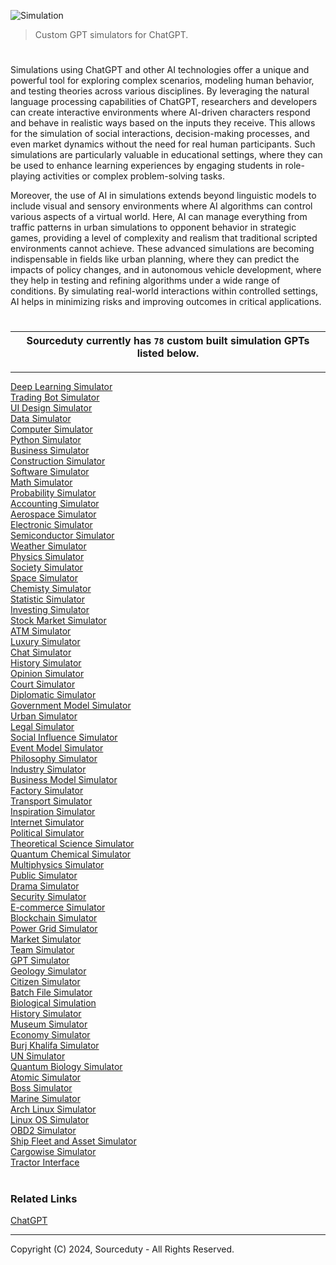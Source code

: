 ![Simulation](https://github.com/user-attachments/assets/d55d9b0c-a9e7-41fb-aa0c-c5370f12157b)

> Custom GPT simulators for ChatGPT.

#

Simulations using ChatGPT and other AI technologies offer a unique and powerful tool for exploring complex scenarios, modeling human behavior, and testing theories across various disciplines. By leveraging the natural language processing capabilities of ChatGPT, researchers and developers can create interactive environments where AI-driven characters respond and behave in realistic ways based on the inputs they receive. This allows for the simulation of social interactions, decision-making processes, and even market dynamics without the need for real human participants. Such simulations are particularly valuable in educational settings, where they can be used to enhance learning experiences by engaging students in role-playing activities or complex problem-solving tasks.

Moreover, the use of AI in simulations extends beyond linguistic models to include visual and sensory environments where AI algorithms can control various aspects of a virtual world. Here, AI can manage everything from traffic patterns in urban simulations to opponent behavior in strategic games, providing a level of complexity and realism that traditional scripted environments cannot achieve. These advanced simulations are becoming indispensable in fields like urban planning, where they can predict the impacts of policy changes, and in autonomous vehicle development, where they help in testing and refining algorithms under a wide range of conditions. By simulating real-world interactions within controlled settings, AI helps in minimizing risks and improving outcomes in critical applications.

#

<div align="center">

| Sourceduty currently has `78` custom built simulation GPTs listed below. |
|-|

</div>

***

[Deep Learning Simulator](https://chat.openai.com/g/g-PaJTxQKRT-deep-learning-simulator)
<br>
[Trading Bot Simulator](https://chat.openai.com/g/g-OCgWKt0lF-trading-bot-simulator)
<br>
[UI Design Simulator](https://chat.openai.com/g/g-s0W8h8YsH-ui-design-simulator)
<br>
[Data Simulator](https://chat.openai.com/g/g-mn28bwTPD-data-simulator)
<br>
[Computer Simulator](https://chat.openai.com/g/g-Rc1vOXWRb-computer-simulator)
<br>
[Python Simulator](https://chat.openai.com/g/g-NLUSBfccY-python-simulator)
<br>
[Business Simulator](https://chat.openai.com/g/g-7cv0RgBVm-business-simulator)
<br>
[Construction Simulator](https://chat.openai.com/g/g-HJGQpAmKa-construction-simulator)
<br>
[Software Simulator](https://chat.openai.com/g/g-WbqD34jeu-software-simulator)
<br>
[Math Simulator](https://chat.openai.com/g/g-zTaJwyddy-math-simulator)
<br>
[Probability Simulator](https://chat.openai.com/g/g-KLSVMcE6y-probability-simulator)
<br>
[Accounting Simulator](https://chat.openai.com/g/g-K2HxhpHuC-accounting-simulator)
<br>
[Aerospace Simulator](https://chat.openai.com/g/g-s2W0IfFR6-aerospace-simulator)
<br>
[Electronic Simulator](https://chat.openai.com/g/g-409Bg1hAQ-electronic-simulator)
<br>
[Semiconductor Simulator](https://chat.openai.com/g/g-LNpy4y0uU-semiconductor-simulator)
<br>
[Weather Simulator](https://chat.openai.com/g/g-c1JKGF0qm-weather-simulator)
<br>
[Physics Simulator](https://chat.openai.com/g/g-jdGow4iV3-physics-simulator)
<br>
[Society Simulator](https://chat.openai.com/g/g-6JmbafNlt-society-simulator)
<br>
[Space Simulator](https://chat.openai.com/g/g-HiBjZs8sv-space-simulator)
<br>
[Chemisty Simulator](https://chat.openai.com/g/g-pnIVeOtxZ-chemistry-simulator)
<br>
[Statistic Simulator](https://chat.openai.com/g/g-BuaPnD6NF-statistic-simulator)
<br>
[Investing Simulator](https://chat.openai.com/g/g-6R6ZAP8yh-investing-simulator)
<br>
[Stock Market Simulator](https://chat.openai.com/g/g-YOR2U66rf-stock-market-simulator)
<br>
[ATM Simulator](https://chat.openai.com/g/g-BsTkzXk3T-atm-simulator)
<br>
[Luxury Simulator](https://chat.openai.com/g/g-HPWQSNXna-luxury-simulator)
<br>
[Chat Simulator](https://chat.openai.com/g/g-pVviDoA7V-chat-simulator)
<br>
[History Simulator](https://chat.openai.com/g/g-PKc9JScH2-history-simulator)
<br>
[Opinion Simulator](https://chat.openai.com/g/g-JKk9E0ePf-opinion-simulator)
<br>
[Court Simulator](https://chat.openai.com/g/g-e4ANQnhYr-court-simulator)
<br>
[Diplomatic Simulator](https://chat.openai.com/g/g-xhsONox3U-diplomatic-simulator)
<br>
[Government Model Simulator](https://chat.openai.com/g/g-8JwnHHEgc-government-model-simulator)
<br>
[Urban Simulator](https://chat.openai.com/g/g-XQ2wkdcXL-urban-simulator)
<br>
[Legal Simulator](https://chat.openai.com/g/g-eXzFPOk9n-legal-simulator)
<br>
[Social Influence Simulator](https://chat.openai.com/g/g-J0k1yLqEH-social-influence-simulator)
<br>
[Event Model Simulator](https://chat.openai.com/g/g-Zr15o3jSa-event-model-simulator)
<br>
[Philosophy Simulator](https://chat.openai.com/g/g-DgaNOkP7Y-philosophy-simulator)
<br>
[Industry Simulator](https://chat.openai.com/g/g-hCoAwBYlv-industry-simulator)
<br>
[Business Model Simulator](https://chat.openai.com/g/g-C8QfN0boj-business-model-simulator)
<br>
[Factory Simulator](https://chat.openai.com/g/g-tYRlt7b2g-factory-simulator)
<br>
[Transport Simulator](https://chat.openai.com/g/g-TuP3NAsRB-transport-simulator)
<br>
[Inspiration Simulator](https://chat.openai.com/g/g-DR4W6zJTh-inspiration-simulator)
<br>
[Internet Simulator](https://chat.openai.com/g/g-0lDhHX6AP-internet-simulator)
<br>
[Political Simulator](https://chat.openai.com/g/g-4GT3x5ITg-political-simulator)
<br>
[Theoretical Science Simulator](https://chat.openai.com/g/g-5tJWfchOR-theoretical-science-simulator)
<br>
[Quantum Chemical Simulator](https://chat.openai.com/g/g-VBsCXIwli-quantum-chemical-simulator)
<br>
[Multiphysics Simulator](https://chat.openai.com/g/g-9PVqGto6g-multiphysics-simulator)
<br>
[Public Simulator](https://chat.openai.com/g/g-HJp62OrcF-public-simulator)
<br>
[Drama Simulator](https://chatgpt.com/g/g-dwGLkpKB8-drama-simulator)
<br>
[Security Simulator](https://chatgpt.com/g/g-Q7tunVbct-security-simulator)
<br>
[E-commerce Simulator](https://chatgpt.com/g/g-OzfrZnCTe-e-commerce-simulator)
<br>
[Blockchain Simulator](https://chatgpt.com/g/g-fViy4gq9B-blockchain-simulator)
<br>
[Power Grid Simulator](https://chatgpt.com/g/g-K7CExFenf-energy-grid-simulator)
<br>
[Market Simulator](https://chatgpt.com/g/g-uX5Aupr1a-market-simulator)
<br>
[Team Simulator](https://chatgpt.com/g/g-EJZqQ0uGE-team-simulator)
<br>
[GPT Simulator](https://chatgpt.com/g/g-0INqE5Pxk-gpt-simulator)
<br>
[Geology Simulator](https://github.com/sourceduty/Geology_Simulator)
<br>
[Citizen Simulator](https://chatgpt.com/g/g-BhgpoIUJO-citizen-simulator)
<br>
[Batch File Simulator](https://chatgpt.com/g/g-blvvJBL25-batch-file-simulator)
<br>
[Biological Simulation](https://chatgpt.com/g/g-kO0vMMo1M-biological-simulator)
<br>
[History Simulator](https://chatgpt.com/g/g-McuiABaZf-history-simulator)
<br>
[Museum Simulator](https://github.com/sourceduty/Museum_Simulator)
<br>
[Economy Simulator](https://chatgpt.com/g/g-S3MAXtBUv-economy-simulator)
<br>
[Burj Khalifa Simulator](https://github.com/sourceduty/Burj_Khalifa_Simulator)
<br>
[UN Simulator](https://github.com/sourceduty/UN_Simulator)
<br>
[Quantum Biology Simulator](https://github.com/sourceduty/Quantum_Biology_Simulator)
<br>
[Atomic Simulator](https://chatgpt.com/g/g-QYk4U8bhT-atomic-simulator)
<br>
[Boss Simulator](https://github.com/sourceduty/Simulated_Boss)
<br>
[Marine Simulator](https://github.com/sourceduty/Marine_Simulator)
<br>
[Arch Linux Simulator](https://github.com/sourceduty/Arch_Linux_Sim)
<br>
[Linux OS Simulator](https://github.com/sourceduty/Linux_OS_Simulator)
<br>
[OBD2 Simulator](https://github.com/sourceduty/OBD2_Simulator)
<br>
[Ship Fleet and Asset Simulator](https://github.com/sourceduty/Ship_Fleet-Asset_Simulator)
<br>
[Cargowise Simulator](https://github.com/sourceduty/Cargowise_Simulator)
<br>
[Tractor Interface](https://github.com/sourceduty/Tractor_Interface)

#
### Related Links

[ChatGPT](https://github.com/sourceduty/ChatGPT)

***
Copyright (C) 2024, Sourceduty - All Rights Reserved.
